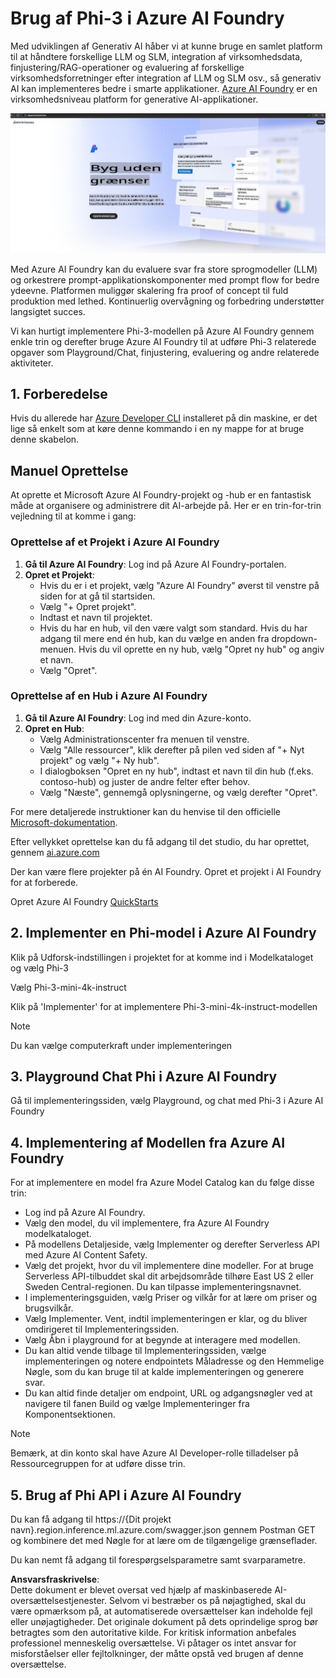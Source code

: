 # **Brug af Phi-3 i Azure AI Foundry**

Med udviklingen af Generativ AI håber vi at kunne bruge en samlet platform til at håndtere forskellige LLM og SLM, integration af virksomhedsdata, finjustering/RAG-operationer og evaluering af forskellige virksomhedsforretninger efter integration af LLM og SLM osv., så generativ AI kan implementeres bedre i smarte applikationer. [Azure AI Foundry](https://ai.azure.com) er en virksomhedsniveau platform for generative AI-applikationer.

![aistudo](../../../../translated_images/aifoundry_home.ffa4fe13d11f26171097f8666a1db96ac0979ffa1adde80374c60d1136c7e1de.da.png)

Med Azure AI Foundry kan du evaluere svar fra store sprogmodeller (LLM) og orkestrere prompt-applikationskomponenter med prompt flow for bedre ydeevne. Platformen muliggør skalering fra proof of concept til fuld produktion med lethed. Kontinuerlig overvågning og forbedring understøtter langsigtet succes.

Vi kan hurtigt implementere Phi-3-modellen på Azure AI Foundry gennem enkle trin og derefter bruge Azure AI Foundry til at udføre Phi-3 relaterede opgaver som Playground/Chat, finjustering, evaluering og andre relaterede aktiviteter.

## **1. Forberedelse**

Hvis du allerede har [Azure Developer CLI](https://learn.microsoft.com/azure/developer/azure-developer-cli/overview?WT.mc_id=aiml-138114-kinfeylo) installeret på din maskine, er det lige så enkelt som at køre denne kommando i en ny mappe for at bruge denne skabelon.

## Manuel Oprettelse

At oprette et Microsoft Azure AI Foundry-projekt og -hub er en fantastisk måde at organisere og administrere dit AI-arbejde på. Her er en trin-for-trin vejledning til at komme i gang:

### Oprettelse af et Projekt i Azure AI Foundry

1. **Gå til Azure AI Foundry**: Log ind på Azure AI Foundry-portalen.
2. **Opret et Projekt**:
   - Hvis du er i et projekt, vælg "Azure AI Foundry" øverst til venstre på siden for at gå til startsiden.
   - Vælg "+ Opret projekt".
   - Indtast et navn til projektet.
   - Hvis du har en hub, vil den være valgt som standard. Hvis du har adgang til mere end én hub, kan du vælge en anden fra dropdown-menuen. Hvis du vil oprette en ny hub, vælg "Opret ny hub" og angiv et navn.
   - Vælg "Opret".

### Oprettelse af en Hub i Azure AI Foundry

1. **Gå til Azure AI Foundry**: Log ind med din Azure-konto.
2. **Opret en Hub**:
   - Vælg Administrationscenter fra menuen til venstre.
   - Vælg "Alle ressourcer", klik derefter på pilen ved siden af "+ Nyt projekt" og vælg "+ Ny hub".
   - I dialogboksen "Opret en ny hub", indtast et navn til din hub (f.eks. contoso-hub) og juster de andre felter efter behov.
   - Vælg "Næste", gennemgå oplysningerne, og vælg derefter "Opret".

For mere detaljerede instruktioner kan du henvise til den officielle [Microsoft-dokumentation](https://learn.microsoft.com/azure/ai-studio/how-to/create-projects).

Efter vellykket oprettelse kan du få adgang til det studio, du har oprettet, gennem [ai.azure.com](https://ai.azure.com/)

Der kan være flere projekter på én AI Foundry. Opret et projekt i AI Foundry for at forberede.

Opret Azure AI Foundry [QuickStarts](https://learn.microsoft.com/azure/ai-studio/quickstarts/get-started-code)

## **2. Implementer en Phi-model i Azure AI Foundry**

Klik på Udforsk-indstillingen i projektet for at komme ind i Modelkataloget og vælg Phi-3

Vælg Phi-3-mini-4k-instruct

Klik på 'Implementer' for at implementere Phi-3-mini-4k-instruct-modellen

> [!NOTE]
>
> Du kan vælge computerkraft under implementeringen

## **3. Playground Chat Phi i Azure AI Foundry**

Gå til implementeringssiden, vælg Playground, og chat med Phi-3 i Azure AI Foundry

## **4. Implementering af Modellen fra Azure AI Foundry**

For at implementere en model fra Azure Model Catalog kan du følge disse trin:

- Log ind på Azure AI Foundry.
- Vælg den model, du vil implementere, fra Azure AI Foundry modelkataloget.
- På modellens Detaljeside, vælg Implementer og derefter Serverless API med Azure AI Content Safety.
- Vælg det projekt, hvor du vil implementere dine modeller. For at bruge Serverless API-tilbuddet skal dit arbejdsområde tilhøre East US 2 eller Sweden Central-regionen. Du kan tilpasse implementeringsnavnet.
- I implementeringsguiden, vælg Priser og vilkår for at lære om priser og brugsvilkår.
- Vælg Implementer. Vent, indtil implementeringen er klar, og du bliver omdirigeret til Implementeringssiden.
- Vælg Åbn i playground for at begynde at interagere med modellen.
- Du kan altid vende tilbage til Implementeringssiden, vælge implementeringen og notere endpointets Måladresse og den Hemmelige Nøgle, som du kan bruge til at kalde implementeringen og generere svar.
- Du kan altid finde detaljer om endpoint, URL og adgangsnøgler ved at navigere til fanen Build og vælge Implementeringer fra Komponentsektionen.

> [!NOTE]
> Bemærk, at din konto skal have Azure AI Developer-rolle tilladelser på Ressourcegruppen for at udføre disse trin.

## **5. Brug af Phi API i Azure AI Foundry**

Du kan få adgang til https://{Dit projekt navn}.region.inference.ml.azure.com/swagger.json gennem Postman GET og kombinere det med Nøgle for at lære om de tilgængelige grænseflader.

Du kan nemt få adgang til forespørgselsparametre samt svarparametre.

**Ansvarsfraskrivelse**:  
Dette dokument er blevet oversat ved hjælp af maskinbaserede AI-oversættelsestjenester. Selvom vi bestræber os på nøjagtighed, skal du være opmærksom på, at automatiserede oversættelser kan indeholde fejl eller unøjagtigheder. Det originale dokument på dets oprindelige sprog bør betragtes som den autoritative kilde. For kritisk information anbefales professionel menneskelig oversættelse. Vi påtager os intet ansvar for misforståelser eller fejltolkninger, der måtte opstå ved brugen af denne oversættelse.